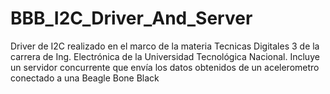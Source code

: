 # BBB_I2C_Driver_And_Server
Driver de I2C realizado en el marco de la materia Tecnicas Digitales 3 de la carrera de Ing. Electrónica de la Universidad Tecnológica Nacional. Incluye un servidor concurrente que envía los datos obtenidos de un acelerometro conectado a una Beagle Bone Black
